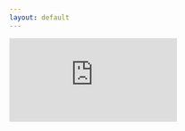 ```yaml
---
layout: default
---
```


![CV](https://www.dropbox.com/s/n2etzq0xq019171/CV_Teemu_Poyhonen%20%282%29%20%281%29.pdf?dl=0)
